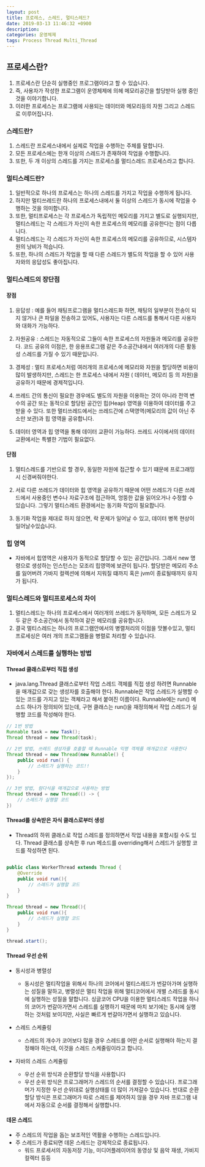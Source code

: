 ```yaml
---
layout: post
title: 프로레스, 스레드, 멀티스레드?
date: 2019-03-13 11:46:32 +0900
description:
categories: 운영체제
tags: Process Thread Multi_Thread
---
```


## 프로세스란?

1. 프로세스란 단순히 실행중인 프로그램이라고 할 수 있습니다. 
2. 즉, 사용자가 작성한 프로그램이 운영체제에 의헤 메모리공간을 할당받아 실행 중인것을 이야기합니다. 
3. 이러한 프로세스는 프로그램에 사용되는 데이터와 메모리등의 자원 그리고 스레드로 이루어집니다.

### 스레드란?

1. 스레드란 프로세스내에서 실제로 작업을 수행하는 주체를 말합니다. 
2. 모든 프로세스에는 한개 이상의 스레드가 존재하여 작업을 수행합니다. 
3. 또한, 두 개 이상의 스레드를 가지는 프로세스를 멀티스레드 프로세스라고 합니다.

### 멀티스레드란?

1. 일반적으로 하나의 프로세스는 하나의 스레드를 가지고 작업을 수행하게 됩니다. 
2. 하지만 멀티쓰레드란 하나의 프로세스내에서 둘 이상의 스레드가 동시에 작업을 수행하는 것을 의미합니다.
3. 또한, 멀티프로세스는 각 프로세스가 독립적인 메모리를 가지고 별도로 실행되지만, 멀티스레드는 각 스레드가 자신이 
   속한 프로세스의 메모리를 공유한다는 점이 다릅니다.
4. 멀티스레드는 각 스레드가 자신이 속한 프로세스의 메모리를 공유하므로, 시스템자원의 낭비가 적습니다.  
5. 또한, 하나의 스레드가 작업을 할 때 다른 스레드가 별도의 작업을 할 수 있어 사용자와의 응답성도 좋아집니다.  

### 멀티스레드의 장단점

#### 장점

1. 응답성 : 예를 들어 채팅프로그램을 멀티스레드화 하면, 채팅의 일부분이 전송이 되지 않거나 큰 파일을 전송하고 있어도,
   사용자는 다른 스레드를 통해서 다른 사용자와 대화가 가능하다.

2. 자원공유 : 스레드는 자동적으로 그들이 속한 프로세스의 자원들과 메모리를 공유한다. 코드 공유의 이점은, 한 응용프로그램 같은 주소공간내에서 여러개의 다른 활동성 스레드를 가질 수 있기 때문입니다.

3. 경제성 : 멀티 프로세스처럼 여러개의 프로세스에 메모리와 자원을 할당하면 비용이 많이 발생하지만, 스레드는 한 프로세스
   내에서 자원 ( 데이터, 메모리 등 의 자원)을 공유하기 때문에 경제적입니다.
      
4. 쓰레드 간의 통신이 필요한 경우에도 별도의 자원을 이용하는 것이 아니라 전역 변수의 공간 또는 동적으로 할당된 
   공간인 힙(Heap) 영역을 이용하여 데이터를 주고받을 수 있다.
   또한 멀티쓰레드에서는 쓰레드간에 스택영역(메모리의 값이 아닌 주소만 보관)과 힙 영역을 공유합니다.

5. 데이터 영역과 힙 영역을 통해 데이터 교환이 가능하다. 쓰레드 사이에서의 데이터 교환에서는 특별한 기법이 필요없다.   

#### 단점

1. 멀티스레드를 기반으로 할 경우, 동일한 자원에 접근할 수 있기 떄문에 프로그래밍시 신경써줘야한다.
   
2. 서로 다른 쓰레드가 데이터와 힙 영역을 공유하기 때문에 어떤 쓰레드가 다른 쓰레드에서 사용중인 변수나 자료구조에
   접근하여, 엉뚱한 값을 읽어오거나 수정할 수 있습니다. 그렇기 멀티스레드 환경에서는 동기화 작업이 필요합니다.

3. 동기화 작업을 제대로 하지 않으면, 락 문제가 일어날 수 있고, 데이터 병목 현상이 일어날수있습니다.

### 힙 영역

* 자바에서 힙영역은 사용자가 동적으로 할당할 수 있는 공간입니다. 그래서 new 명령으로 생성하는 인스턴스는 모조리
  힙영역에 보관이 됩니다. 할당받은 메모리 주소를 잃어버려 가바지 컬렉션에 의해서 지워질 떄까지 혹은 jvm이 종료될때까지 유지가 됩니다. 

### 멀티스레드와 멀티프로세스의 차이

1. 멀티스레드는 하나의 프로세스에서 여러개의 쓰레드가 동작하며, 모든 스레드가 모두 같은 주소공간에서 동작하여 같은    메모리를 공유합니다. 
2. 결국 멀티스레드는 하나의 프로그램안에서의 병렬처리의 이점을 맛볼수있고, 멀티프로세싱은 여러 개의 프로그램들을 병렬로 처리할 수 있습니다.

### 자바에서 스레드를 실행하는 방법

#### Thread 클래스로부터 직접 생성

* java.lang.Thread 클래스로부터 작업 스레드 객체를 직접 생성 하려면 Runnable을 매개값으로 갖는 생성자를 호출해야 한다. Runnable은 작업 스레드가 실행할 수 있는 코드를 가지고 있는 객체라고 해서 붙여진 이름이다. Runnable에는 run() 메소드 하나가 정의되어 있는데, 구현 클래스는 run()을 재정의해서 작업 스레드가 실행할 코드를 작성해야 한다.

```java
// 1번 방법
Runnable task = new Task();
Thread thread = new Thread(task);

// 2번 방법, 쓰레드 생성자를 호출할 때 Runnable 익명 객체를 매개값으로 사용한다
Thread thread = new Thread(new Runnable() {
    public void run() {
        // 스레드가 실행하는 코드!!
    }
});

// 3번 방법, 람다식을 매개값으로 사용하는 방법
Thread thread = new Thread(() -> {
    // 스레드가 실행할 코드
})

```

#### Thread를 상속받은 자식 클래스로부터 생성

* Thread의 하위 클래스로 작업 스레드를 정의하면서 작업 내용을 포함시킬 수도 있다. Thread 클래스를 상속한 후 run 메소드를 overriding해서 스레드가 실행할 코드를 작성하면 된다.

```java

public class WorkerThread extends Thread {
    @Override
    public void run(){
        // 스레드가 실행할 코드
    }
}

Thread thread = new Thread(){
    public void run(){
        // 스레드가 실행할 코드
    }
}

thread.start();

```

#### Thread 우선 순위

* 동시성과 병렬성
  * 동시성은 멀티작업을 위해서 하나의 코어에서 멀티스레드가 번갈아가며 실행하는 성질을 말하고, 병렬성은 멀티 작업을 위해 멀티코어에서 개별 스레드를 동시에 실행하는 성질을 말합니다. 싱글코어 CPU을 이용한 멀티스레드 작업을 하나의 코어가 번갈아가면서 스레드를 실행하기 때문에 마치 보기에는 동시에 실행하는 것처럼 보이지만, 사실은 빠르게 번갈아가면서 실행하고 있습니다.

* 스레드 스케쥴링
  * 스레드의 개수가 코어보다 많을 경우 스레드를 어떤 순서로 실행해야 하는지 결정해야 하는데, 이것을 스레드 스케줄링이라고 합니다.

* 자바의 스레드 스케쥴링
  * 우선 순위 방식과 순환할당 방식을 사용합니다
  * 우선 순위 방식은 프로그래머가 스레드의 순서를 결정할 수 있습니다. 프로그래머가 지정한 우선 순위대로 실행상태를 더 많이 가져갈수 있습니다. 반대로 순환 할당 방식은 프로그래머가 따로 스레드를 제어하지 않을 경우 자바 프로그램 내에서 자동으로 순서를 결정해서 실행합니다.


#### 데몬 스레드

* 주 스레드의 작업을 돕는 보조적인 역활을 수행하는 스레드입니다.
* 주 스레드가 종료되면 데몬 스레드는 강제적으로 종료됩니다.
  * 워드 프로세서의 자동저장 기능, 미디어플레이어의 동영상 및 음악 재생, 가비지 컬렉터 등등